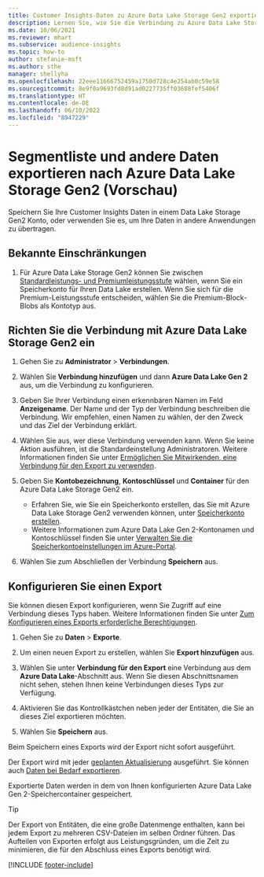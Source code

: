 ```yaml
---
title: Customer Insights-Daten zu Azure Data Lake Storage Gen2 exportieren
description: Lernen Sie, wie Sie die Verbindung zu Azure Data Lake Storage Gen2 konfigurieren.
ms.date: 10/06/2021
ms.reviewer: mhart
ms.subservice: audience-insights
ms.topic: how-to
author: stefanie-msft
ms.author: sthe
manager: shellyha
ms.openlocfilehash: 22eee11666752459a1750d728c4e254ab0c59e58
ms.sourcegitcommit: 8e9f0a9693fd8d91ad0227735ff03688fef5406f
ms.translationtype: HT
ms.contentlocale: de-DE
ms.lasthandoff: 06/10/2022
ms.locfileid: "8947229"
---
```

# <a name="export-segment-list-and-other-data-to-azure-data-lake-storage-gen2-preview"></a>Segmentliste und andere Daten exportieren nach Azure Data Lake Storage Gen2 (Vorschau)

Speichern Sie Ihre Customer Insights Daten in einem Data Lake Storage Gen2 Konto, oder verwenden Sie es, um Ihre Daten in andere Anwendungen zu übertragen.

## <a name="known-limitations"></a>Bekannte Einschränkungen

1. Für Azure Data Lake Storage Gen2 können Sie zwischen [Standardleistungs- und Premiumleistungsstufe](/azure/storage/blobs/create-data-lake-storage-account) wählen, wenn Sie ein Speicherkonto für Ihren Data Lake erstellen. Wenn Sie sich für die Premium-Leistungsstufe entscheiden, wählen Sie die Premium-Block-Blobs als Kontotyp aus.

## <a name="set-up-the-connection-to-azure-data-lake-storage-gen2"></a>Richten Sie die Verbindung mit Azure Data Lake Storage Gen2 ein

1. Gehen Sie zu **Administrator** > **Verbindungen**.

1. Wählen Sie **Verbindung hinzufügen** und dann **Azure Data Lake Gen 2** aus, um die Verbindung zu konfigurieren.

1. Geben Sie Ihrer Verbindung einen erkennbaren Namen im Feld **Anzeigename**. Der Name und der Typ der Verbindung beschreiben die Verbindung. Wir empfehlen, einen Namen zu wählen, der den Zweck und das Ziel der Verbindung erklärt.

1. Wählen Sie aus, wer diese Verbindung verwenden kann. Wenn Sie keine Aktion ausführen, ist die Standardeinstellung Administratoren. Weitere Informationen finden Sie unter [Ermöglichen Sie Mitwirkenden, eine Verbindung für den Export zu verwenden](connections.md#allow-contributors-to-use-a-connection-for-exports).

1. Geben Sie **Kontobezeichnung**, **Kontoschlüssel** und **Container** für den Azure Data Lake Storage Gen2 ein.
    - Erfahren Sie, wie Sie ein Speicherkonto erstellen, das Sie mit Azure Data Lake Storage Gen2 verwenden können, unter [Speicherkonto erstellen](/azure/storage/blobs/create-data-lake-storage-account). 
    - Weitere Informationen zum Azure Data Lake Gen 2-Kontonamen und Kontoschlüssel finden Sie unter [Verwalten Sie die Speicherkontoeinstellungen im Azure-Portal](/azure/storage/common/storage-account-manage).

1. Wählen Sie zum Abschließen der Verbindung **Speichern** aus.

## <a name="configure-an-export"></a>Konfigurieren Sie einen Export

Sie können diesen Export konfigurieren, wenn Sie Zugriff auf eine Verbindung dieses Typs haben. Weitere Informationen finden Sie unter [Zum Konfigurieren eines Exports erforderliche Berechtigungen](export-destinations.md#set-up-a-new-export).

1. Gehen Sie zu **Daten** > **Exporte**.

1. Um einen neuen Export zu erstellen, wählen Sie **Export hinzufügen** aus.

1. Wählen Sie unter **Verbindung für den Export** eine Verbindung aus dem **Azure Data Lake**-Abschnitt aus. Wenn Sie diesen Abschnittsnamen nicht sehen, stehen Ihnen keine Verbindungen dieses Typs zur Verfügung.

1. Aktivieren Sie das Kontrollkästchen neben jeder der Entitäten, die Sie an dieses Ziel exportieren möchten.

1. Wählen Sie **Speichern** aus.

Beim Speichern eines Exports wird der Export nicht sofort ausgeführt.

Der Export wird mit jeder [geplanten Aktualisierung](system.md#schedule-tab) ausgeführt.
Sie können auch [Daten bei Bedarf exportieren](export-destinations.md#run-exports-on-demand).

Exportierte Daten werden in dem von Ihnen konfigurierten Azure Data Lake Gen 2-Speichercontainer gespeichert.

> [!TIP]
> Der Export von Entitäten, die eine große Datenmenge enthalten, kann bei jedem Export zu mehreren CSV-Dateien im selben Ordner führen. Das Aufteilen von Exporten erfolgt aus Leistungsgründen, um die Zeit zu minimieren, die für den Abschluss eines Exports benötigt wird.

[!INCLUDE [footer-include](includes/footer-banner.md)]

